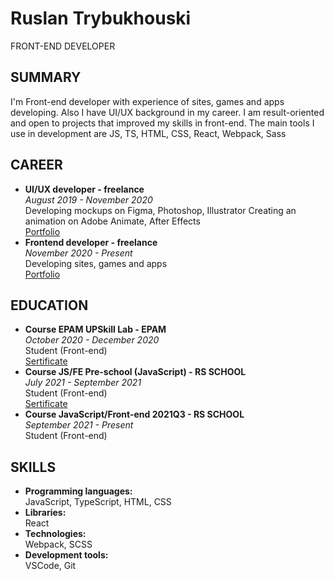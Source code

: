 # Ruslan Trybukhouski
FRONT-END DEVELOPER

## SUMMARY
I'm Front-end developer with experience of sites, games and apps developing. Also I have UI/UX background in my career.
I am result-oriented and open to projects that improved my skills in front-end.
The main tools I use in development are JS, TS, HTML, CSS, React, Webpack, Sass

## CAREER
- **UI/UX developer - freelance**</br> 
_August 2019 - November 2020_</br>
Developing mockups on Figma, Photoshop, Illustrator
Creating an animation on Adobe Animate, After Effects</br>
[Portfolio](https://www.behance.net/trybukhouski)
- **Frontend developer - freelance**</br>
_November 2020 - Present_</br>
Developing sites, games and apps</br>
[Portfolio](https://github.com/Trybukhouski)

## EDUCATION
- **Course EPAM UPSkill Lab - EPAM**</br>
_October 2020 - December 2020_</br>
Student (Front-end)</br>
[Sertificate](/assets/imgs/UpSkillLab_Certificate.pdf)
- **Course JS/FE Pre-school (JavaScript) - RS SCHOOL**</br>
_July 2021 - September 2021_</br>
Student (Front-end)</br>
[Sertificate](/assets/imgs/JS_FE_Pre_School_Certificate.pdf)
- **Course JavaScript/Front-end 2021Q3 - RS SCHOOL**</br>
_September 2021 - Present_</br>
Student (Front-end)

## SKILLS
- **Programming languages:**</br>
JavaScript, TypeScript, HTML, CSS
- **Libraries:**</br>
React
- **Technologies:**</br>
Webpack, SCSS
- **Development tools:**</br>
VSCode, Git